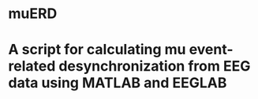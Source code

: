 # muERD
# A script for calculating mu event-related desynchronization from EEG data using MATLAB and EEGLAB
